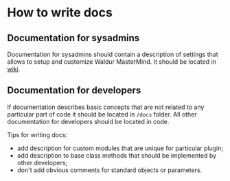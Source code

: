 # How to write docs

## Documentation for sysadmins

Documentation for sysadmins should contain a description of settings
that allows to setup and customize Waldur MasterMind. It should be
located in [wiki](https://docs.waldur.com/latest/admin-guide/mastermind-configuration/configuration-guide/).

## Documentation for developers

If documentation describes basic concepts that are not related to any
particular part of code it should be located in `/docs` folder. All other documentation for developers should be located in code.

Tips for writing docs:

- add description for custom modules that are unique for particular plugin;
- add description to base class methods that should be implemented by other developers;
- don't add obvious comments for standard objects or parameters.

